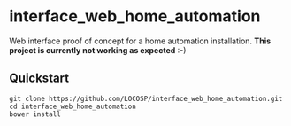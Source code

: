 interface_web_home_automation
=============================

Web interface proof of concept for a home automation installation. 
**This project is currently not working as expected** :-)



Quickstart
-----------

~~~~
git clone https://github.com/LOCOSP/interface_web_home_automation.git
cd interface_web_home_automation
bower install
~~~~
